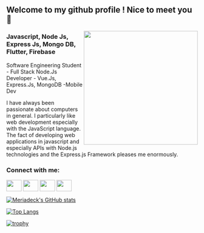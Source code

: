 ## Welcome to my github profile ! Nice to meet you 👋
<img align="right"  src='https://static.javatpoint.com/images/javascript/javascript_logo.png' width='300'>


### Javascript, Node Js, Express Js, Mongo DB, Flutter, Firebase

Software Engineering Student - Full Stack Node.Js Developer - Vue.Js, Express.Js, MongoDB -Mobile Dev

I have always been passionate about computers in general. I particularly like web development especially with the JavaScript language. The fact of developing web applications in javascript and especially APIs with Node.js technologies and the Express.js Framework pleases me enormously.


<h3 align="left">Connect with me:</h3>
<p align="left">
<a href="your link" target="blank"><img align="center" src="https://cdn.jsdelivr.net/npm/simple-icons@3.0.1/icons/twitter.svg" alt="" height="30" width="40" /></a>
<a href="your link" target="blank"><img align="center" src="https://cdn.jsdelivr.net/npm/simple-icons@3.0.1/icons/linkedin.svg" alt="" height="30" width="40" /></a>
<a href="your link" target="blank"><img align="center" src="https://cdn.jsdelivr.net/npm/simple-icons@3.0.1/icons/instagram.svg" alt="" height="30" width="40" /></a>
<a href="your link" target="blank"><img align="center" src="https://cdn.jsdelivr.net/npm/simple-icons@3.0.1/icons/youtube.svg" alt="" height="30" width="40" /></a>
</p>

[![Meriadeck's GitHub stats](https://github-readme-stats.vercel.app/api?username=mrdecka&hide=contribs,prs,issues,stars&count_private=true&show_icons=true&theme=radical)](https://github.com/mrdecka/github-readme-stats)



  [![Top Langs](https://github-readme-stats.vercel.app/api/top-langs/?username=mrdecka&count_private=true&layout=compact&langs_count=6)](https://github.com/mrdecka/github-readme-stats)
  
  
 [![trophy](https://github-profile-trophy.vercel.app/?username=mrdecka&theme=onedark)](https://github.com/mrdecka/github-profile-trophy)


<!--
**MrdeckA/MrdeckA** is a ✨ _special_ ✨ repository because its `README.md` (this file) appears on your GitHub profile.

Here are some ideas to get you started:

- 🔭 I’m currently working on ...something
- 🌱 I’m currently learning ...
- 👯 I’m looking to collaborate on ...
- 🤔 I’m looking for help with ...
- 💬 Ask me about ...
- 📫 How to reach me: ...
- 😄 Pronouns: ...
- ⚡ Fun fact: ...
-->
